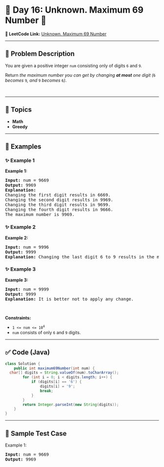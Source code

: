# 📌 Day 16: Unknown. Maximum 69 Number 🎯

**🔗 LeetCode Link:** [Unknown. Maximum 69 Number](https://leetcode.com/problems/maximum-69-number/)

---

## 🧩 Problem Description

<p>You are given a positive integer <code>num</code> consisting only of digits <code>6</code> and <code>9</code>.</p>

<p>Return <em>the maximum number you can get by changing <strong>at most</strong> one digit (</em><code>6</code><em> becomes </em><code>9</code><em>, and </em><code>9</code><em> becomes </em><code>6</code><em>)</em>.</p>

<p>&nbsp;</p>
<p><strong class="example">

---

## 🧠 Topics

- Math
- Greedy
---

## 🧩 Examples

### ✨ Example 1

Example 1:</strong></p>

<pre><strong>Input:</strong> num = 9669
<strong>Output:</strong> 9969
<strong>Explanation:</strong> 
Changing the first digit results in 6669.
Changing the second digit results in 9969.
Changing the third digit results in 9699.
Changing the fourth digit results in 9666.
The maximum number is 9969.
</pre>

<p><strong class="example">

### ✨ Example 2

Example 2:</strong></p>

<pre><strong>Input:</strong> num = 9996
<strong>Output:</strong> 9999
<strong>Explanation:</strong> Changing the last digit 6 to 9 results in the maximum number.
</pre>

<p><strong class="example">

### ✨ Example 3

Example 3:</strong></p>

<pre><strong>Input:</strong> num = 9999
<strong>Output:</strong> 9999
<strong>Explanation:</strong> It is better not to apply any change.
</pre>

<p>&nbsp;</p>
<p><strong>Constraints:</strong></p>

<ul>
	<li><code>1 &lt;= num &lt;= 10<sup>4</sup></code></li>
	<li><code>num</code>&nbsp;consists of only <code>6</code> and <code>9</code> digits.</li>
</ul>

---

## ✅ Code (Java)

```java
class Solution {
    public int maximum69Number(int num) {
  char[] digits = String.valueOf(num).toCharArray();  
        for (int i = 0; i < digits.length; i++) {
            if (digits[i] == '6') {
                digits[i] = '9';
                break; 
            }
        }
        return Integer.parseInt(new String(digits));
    }
}
```

---

## 🧪 Sample Test Case


Example 1:</strong></p>

<pre><strong>Input:</strong> num = 9669
<strong>Output:</strong> 9969
</pre>

<p><strong class="example">


